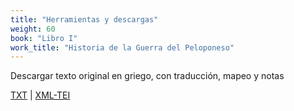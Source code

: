 ```yaml
---
title: "Herramientas y descargas"
weight: 60
book: "Libro I"
work_title: "Historia de la Guerra del Peloponeso"
---
```

<!-- [Download icon depicting a downward arrow, simple and modern design, set against a plain background, conveying a functional and neutral tone](/assets/icons/download.svg) -->

Descargar texto original en griego, con traducción, mapeo y notas

<a href="https://corpusabierto.com/libros/guerra-del-peloponeso/formatos/tucidides/lib1/txt/03_metodo-historico-caps-20-22.txt" target="_blank">TXT</a> | <a href="https://corpusabierto.com/libros/guerra-del-peloponeso/formatos/tucidides/lib1/xml-tei/03_metodo-historico-caps-20-22.xml" target="_blank">XML-TEI</a>


